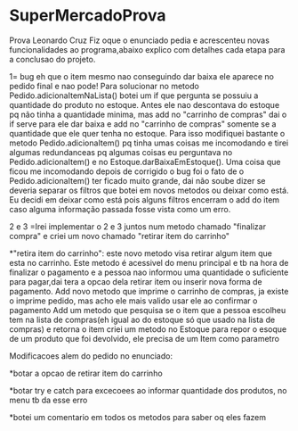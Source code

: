 # SuperMercadoProva
Prova Leonardo Cruz
Fiz oque o enunciado pedia e acrescenteu novas funcionalidades ao programa,abaixo explico com detalhes cada etapa para a conclusao do projeto.

1= bug eh que o item mesmo nao conseguindo dar baixa ele aparece no pedido final e nao pode! 
Para solucionar no metodo Pedido.adicionaItemNaLista() botei um if que pergunta se possuiu a quantidade do produto no estoque.
Antes ele nao descontava do estoque pq não tinha a quantidade minima, mas add no "carrinho de compras" dai o if serve para ele dar
baixa e add no "carrinho de compras" somente se a quantidade que ele quer tenha no estoque. Para isso modifiquei bastante o metodo
Pedido.adicionaItem() pq tinha umas coisas me incomodando e tirei algumas redundanceas pq algumas coisas eu perguntava no Pedido.adicionaItem()
e no Estoque.darBaixaEmEstoque(). Uma coisa que ficou me incomodando depois de corrigido o bug foi o fato de o Pedido.adicionaItem() ter ficado muito
grande, dai não soube dizer se deveria separar os filtros que botei em novos metodos ou deixar como está. Eu decidi em deixar como está pois alguns filtros
encerram o add do item caso alguma informação passada fosse vista como um erro.


2 e 3 =Irei implementar o 2 e 3 juntos num metodo chamado "finalizar compra" e criei um novo chamado "retirar item do carrinho"

*"retira item do carrinho": este novo metodo visa retirar algum item que esta no carrinho. Este metodo é acessivel do menu principal e tb na hora de 
finalizar o pagamento e a pessoa nao informou uma quantidade o suficiente para pagar,dai tera a opcao dela retirar item ou inserir nova forma de 
pagamento. 
Add novo metodo que imprime o carrinho de compras, ja existe o imprime pedido, mas acho ele mais valido usar ele ao confirmar o pagamento
Add um metodo que pesquisa se o item que a pessoa escolheu tem na lista de compras(eh igual ao do estoque só que usado na lista de compras) e retorna o item
criei um metodo no Estoque para repor o esoque de um produto que foi devolvido, ele precisa de um Item como parametro






Modificacoes alem do pedido no enunciado:

*botar a opcao de retirar item do carrinho

*botar try e catch para excecoees ao informar 
quantidade dos produtos, no menu tb da esse erro

*botei um comentario em todos os metodos para saber oq eles fazem 




